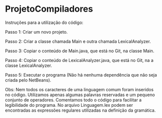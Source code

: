 # ProjetoCompiladores

Instruções para a utilização do código:

Passo 1:
Criar um novo projeto.

Passo 2:
Criar a classe chamada Main e outra chamada LexicalAnalyzer.

Passo 3:
Copiar o conteúdo de Main.java, que está no Git, na classe Main.

Passo 4:
Copiar o conteúdo de LexicalAnalyzer.java, que está no Git, na a classe LexicalAnalyzer.

Passo 5:
Executar o programa (Não há nenhuma dependência que não seja criada pelo NetBeans).

Obs: Nem todos os caracteres de uma linguagem comum foram inseridos no código. Utilizamos apenas algumas palavras reservadas e um pequeno conjunto de operadores. Comentamos todo o código para facilitar a legibilidade do programa.
No arquivo Linguagem.lex podem ser encontradas as expressões regulares utilizadas na definição da gramática.

